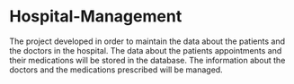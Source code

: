 # Hospital-Management
The project developed in order to maintain the data about the patients and the doctors in the hospital. The data about the patients appointments and their medications will be stored in the database. The information about the doctors and the medications prescribed will be managed. 
